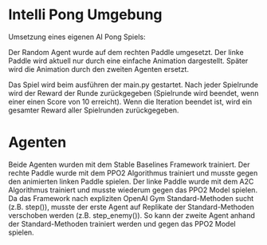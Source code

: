 # Intelli Pong Umgebung

Umsetzung eines eigenen AI Pong Spiels:

Der Random Agent wurde auf dem rechten Paddle umgesetzt.
Der linke Paddle wird aktuell nur durch eine einfache Animation dargestellt.
Später wird die Animation durch den zweiten Agenten ersetzt.

Das Spiel wird beim ausführen der main.py gestartet.
Nach jeder Spielrunde wird der Reward der Runde zurückgegeben (Spielrunde wird beendet, wenn einer einen Score von 10 erreicht).
Wenn die Iteration beendet ist, wird ein gesamter Reward aller Spielrunden zurückgegeben.

# Agenten

Beide Agenten wurden mit dem Stable Baselines Framework trainiert.
Der rechte Paddle wurde mit dem PPO2 Algorithmus trainiert und musste gegen den animierten linken Paddle spielen.
Der linke Paddle wurde mit dem A2C Algorithmus trainiert und musste wiederum gegen das PPO2 Model spielen.
Da das Framework nach expliziten OpenAI Gym Standard-Methoden sucht (z.B. step()),
musste der erste Agent auf Replikate der Standard-Methoden verschoben werden (z.B. step_enemy()).
So kann der zweite Agent anhand der Standard-Methoden trainiert werden und gegen das PPO2 Model spielen.
